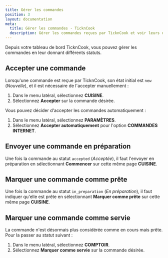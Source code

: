 ```yaml
---
title: Gérer les commandes
position: 3
layout: documentation
meta:
  title: Gérer les commandes - TicknCook
  description: Gérer les commandes reçues par TicknCook et voir leurs différents statuts.
---
```


Depuis votre tableau de bord TicknCook, vous pouvez gérer les commandes en leur donnant différents statuts.

## Accepter une commande

Lorsqu'une commande est reçue par TicknCook, son état initial est `new` (*Nouvelle*), et il est nécessaire de l'accepter manuellement :

1. Dans le menu latéral, sélectionnez **CUISINE**.
1. Sélectionnez **Accepter** sur la commande désirée.

Vous pouvez décider d'accepter les commandes automatiquement :

1. Dans le menu latéral, sélectionnez **PARAMÈTRES**.
1. Sélectionnez **Accepter automatiquement** pour l'option **COMMANDES INTERNET**.

## Envoyer une commande en préparation

Une fois la commande au statut `accepted` (*Acceptée*), il faut l'envoyer en préparation en sélectionnant **Commencer** sur cette même page **CUISINE**.

## Marquer une commande comme prête

Une fois la commande au statut `in_preparation` (*En préparation*), il faut indiquer qu'elle est prête en sélectionnant **Marquer comme prête** sur cette même page **CUISINE**.

## Marquer une commande comme servie

La commande n'est désormais plus considérée comme en cours mais prête. Pour la passer au statut suivant :

1. Dans le menu latéral, sélectionnez **COMPTOIR**.
1. Sélectionnez **Marquer comme servie** sur la commande désirée.